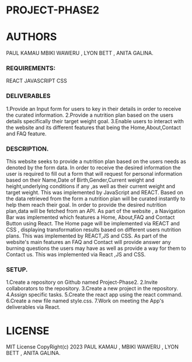 
# PROJECT-PHASE2

# AUTHORS
PAUL KAMAU
MBIKI WAWERU , 
LYON BETT ,
ANITA GALINA.

### REQUIREMENTS: 
REACT 
JAVASCRIPT
CSS

### DELIVERABLES 
1.Provide an Input form for users to key in their details in order to receive the curated information.
2.Provide a nutrition plan based on the users details specifically their target weight goal. 
3.Enable users to interact with the website and its different features that being the Home,About,Contact and FAQ feature.

### DESCRIPTION. 
This website seeks to provide a nutrition plan based on the users needs as denoted by the form data.
In order to receive the desired information the user is required to fill out a form that will request for personal information based on their Name,Date of Birth,Gender,Current weight and height,underlying conditions if any ,as well as their current weight and target weight.
This was implemented by JavaScript and REACT.
Based on the data retrieved from the form a nutrition plan will be curated instantly to help them reach their goal.
In order to provide the desired nutrition plan,data will be fetched from an API.
As part of the website , a Navigation Bar was implemented which features a Home, About,FAQ and Contact Button using React.
The Home page will be implemented via REACT and CSS , displaying transformation results based on different users nutrition plans.
This was implemented by REACT,JS and CSS.
As part of the website's main features an FAQ and Contact will provide answer any burning questions the users may have as well as provide a way for them to Contact us.
This was implemented via React ,JS and CSS.


### SETUP. 
1.Create a repository on Github named Project-Phase2. 
2.Invite collaborators to the repository. 
3.Create a new project in the repository. 4.Assign specific tasks. 
5.Create the react app using the react command. 
6.Create a new file named style.css. 
7.Work on meeting the App's deliverables via React.


# LICENSE
MIT License CopyRight(c) 2023 PAUL KAMAU , MBIKI WAWERU , LYON BETT , ANITA GALINA.

